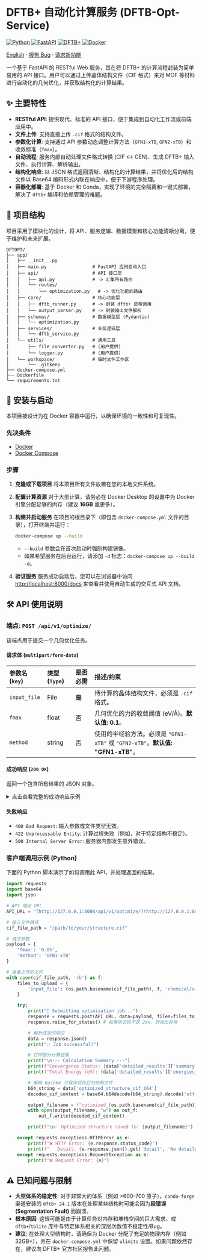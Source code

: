 # DFTB+ 自动化计算服务 (DFTB-Opt-Service)

[![Python](https://img.shields.io/badge/Python-3.12-blue.svg)](https://www.python.org/)
[![FastAPI](https://img.shields.io/badge/FastAPI-0.110+-green.svg)](https://fastapi.tiangolo.com/)
[![DFTB+](https://img.shields.io/badge/DFTB+-24.1-orange.svg)](https://dftbplus.org/)
[![Docker](https://img.shields.io/badge/Docker-Ready-blue)](https://www.docker.com/)

<a href="README-en.md">English</a>
·
<a href="https://github.com/lichman0405/dftbopt/issues">报告 Bug</a>
·
<a href="https://github.com/lichman0405/dftbopt/issues">请求新功能</a>

一个基于 FastAPI 的 RESTful Web 服务，旨在将 DFTB+ 的计算流程封装为简单易用的 API 接口。用户可以通过上传晶体结构文件（CIF 格式）来对 MOF 等材料进行自动化的几何优化，并获取结构化的计算结果。

## ✨ 主要特性

* **RESTful API**: 提供现代、标准的 API 接口，便于集成到自动化工作流或前端应用中。
* **文件上传**: 支持直接上传 `.cif` 格式的结构文件。
* **参数化计算**: 支持通过 API 参数动态调整计算方法（`GFN1-xTB`, `GFN2-xTB`）和收敛标准（`fmax`）。
* **自动流程**: 服务内部自动处理文件格式转换 (CIF ↔ GEN)、生成 DFTB+ 输入文件、执行计算、解析输出。
* **结构化响应**: 以 JSON 格式返回清晰、结构化的计算结果，并将优化后的结构文件以 Base64 编码形式内联在响应中，便于下游程序处理。
* **容器化部署**: 基于 Docker 和 Conda，实现了环境的完全隔离和一键式部署，解决了 `dftb+` 编译和依赖管理的难题。

## 📁 项目结构

项目采用了模块化的设计，将 API、服务逻辑、数据模型和核心功能清晰分离，便于维护和未来扩展。

```
DFTOPT/
├── app/
│   ├── __init__.py
│   ├── main.py                 # FastAPI 应用启动入口
│   ├── api/                    # API 接口层
│   │   ├── api.py              # -> 汇集所有路由
│   │   └── routes/
│   │       └── optimization.py   # -> 优化功能的路由
│   ├── core/                   # 核心功能层
│   │   ├── dftb_runner.py      # -> 封装 dftb+ 进程调用
│   │   └── output_parser.py    # -> 封装输出文件解析
│   ├── schemas/                # 数据模型层 (Pydantic)
│   │   └── optimization.py
│   ├── services/               # 业务逻辑层
│   │   └── dftb_service.py
│   └── utils/                  # 通用工具
│       ├── file_convertor.py   # (用户提供)
│       └── logger.py           # (用户提供)
│   └── workspace/              # 临时文件工作区
│       └── .gitkeep
├── docker-compose.yml
├── Dockerfile
└── requirements.txt
```

## 🚀 安装与启动

本项目被设计为在 Docker 容器中运行，以确保环境的一致性和可复现性。

### 先决条件

* [Docker](https://www.docker.com/products/docker-desktop/)
* [Docker Compose](https://docs.docker.com/compose/install/)

### 步骤

1.  **克隆或下载项目**
    将本项目所有文件放置在您的本地文件系统。

2.  **配置计算资源**
    对于大型计算，请务必在 Docker Desktop 的设置中为 Docker 引擎分配足够的内存（建议 **16GB** 或更多）。

3.  **构建并启动服务**
    在项目的根目录下（即包含 `docker-compose.yml` 文件的目录），打开终端并运行：
    ```bash
    docker-compose up --build
    ```
    * `--build` 参数会在首次启动时强制构建镜像。
    * 如果希望服务在后台运行，请添加 `-d` 标志：`docker-compose up --build -d`。

4.  **验证服务**
    服务成功启动后，您可以在浏览器中访问 [http://localhost:8000/docs](http://localhost:8000/docs) 来查看并使用自动生成的交互式 API 文档。

## 🛠️ API 使用说明

### 端点: `POST /api/v1/optimize/`

该端点用于提交一个几何优化任务。

#### 请求体 (`multipart/form-data`)

| 参数名 (`key`) | 类型 (`Type`) | 是否必需 | 描述/约束 |
| :--- | :--- | :--- | :--- |
| `input_file` | File | **是** | 待计算的晶体结构文件，必须是 `.cif` 格式。 |
| `fmax` | float | 否 | 几何优化的力的收敛阈值 (eV/Å)。**默认值: 0.1**。 |
| `method` | string | 否 | 使用的半经验方法。必须是 `"GFN1-xTB"` 或 `"GFN2-xTB"`。**默认值: "GFN1-xTB"**。 |

#### 成功响应 (`200 OK`)

返回一个包含所有结果的 JSON 对象。
<details>
<summary>点击查看完整的成功响应示例</summary>

```json
{
  "status": "success",
  "request_id": "a1b2c3d4-e5f6-7890-1234-567890abcdef",
  "input_parameters": {
    "original_filename": "my_mof.cif",
    "method": "GFN1-xTB",
    "fmax_eV_A": 0.1
  },
  "detailed_results": {
    "summary": {
      "warnings": ["dipole moment is not defined absolutely!"],
      "convergence_status": "Geometry converged",
      "calculation_status": "Success"
    },
    "convergence_info": { "scc_converged": true },
    "electronic_properties": {
      "fermi_level_eV": -10.49,
      "total_charge": 0.0,
      "dipole_moment_debye": {"x": -3.01, "y": -0.02, "z": 4.59}
    },
    "energies_eV": {
        "total_mermin_free_energy": -7629.55,
        "total_energy": -7629.54
        // ... 其他能量项
    },
    "energies_hartree": {
        "total_mermin_free_energy": -280.380,
        "total_energy": -280.380
        // ... 其他能量项
    }
  },
  "optimized_structure_cif_b64": "ZGF0YV9......(很长的 Base64 字符串)......Cg=="
}
```
</details>

#### 失败响应

* `400 Bad Request`: 输入参数或文件类型无效。
* `422 Unprocessable Entity`: 计算过程失败（例如，对于特定结构不稳定）。
* `500 Internal Server Error`: 服务器内部发生意外错误。

### 客户端调用示例 (Python)

下面的 Python 脚本演示了如何调用此 API，并处理返回的结果。

```python
import requests
import base64
import json

# API 端点 URL
API_URL = "[http://127.0.0.1:8000/api/v1/optimize/](http://127.0.0.1:8000/api/v1/optimize/)"

# 输入文件路径
cif_file_path = "/path/to/your/structure.cif"

# 请求参数
payload = {
    'fmax': '0.05',
    'method': 'GFN1-xTB'
}

# 准备上传的文件
with open(cif_file_path, 'rb') as f:
    files_to_upload = {
        'input_file': (os.path.basename(cif_file_path), f, 'chemical/x-cif')
    }

    try:
        print("🚀 Submitting optimization job...")
        response = requests.post(API_URL, data=payload, files=files_to_upload, timeout=600)
        response.raise_for_status() # 如果状态码不是 2xx，则抛出异常

        # 解析成功的响应
        data = response.json()
        print("✅ Job successful!")

        # 打印部分计算结果
        print("\n--- Calculation Summary ---")
        print(f"Convergence Status: {data['detailed_results']['summary']['convergence_status']}")
        print(f"Total Energy (eV): {data['detailed_results']['energies_eV']['total_energy']}")

        # 解码 Base64 并保存优化后的结构文件
        b64_string = data['optimized_structure_cif_b64']
        decoded_cif_content = base64.b64decode(b64_string).decode('utf-8')

        output_filename = f"optimized_{os.path.basename(cif_file_path)}"
        with open(output_filename, "w") as out_f:
            out_f.write(decoded_cif_content)

        print(f"\n✅ Optimized structure saved to: {output_filename}")

    except requests.exceptions.HTTPError as e:
        print(f"❌ HTTP Error: {e.response.status_code}")
        print(f"   Detail: {e.response.json().get('detail', 'No details provided.')}")
    except requests.exceptions.RequestException as e:
        print(f"❌ Request Error: {e}")

```

## ⚠️ 已知问题与限制

* **大型体系的稳定性**: 对于非常大的体系（例如 >600-700 原子），`conda-forge` 渠道安装的 `dftb+ 24.1` 版本在处理某些结构时可能会因为**段错误 (Segmentation Fault)** 而崩溃。
* **根本原因**: 这很可能是由于计算任务对内存和堆栈空间的巨大需求，或 `dftb+`/`tblite` 库中与特定体系相关的深层次数值不稳定性/Bug。
* **建议**: 在处理大型结构时，请确保为 Docker 分配了充足的物理内存（例如 32GB+），并在 `docker-compose.yml` 中保留 `ulimits` 设置。如果问题依然存在，建议向 DFTB+ 官方社区报告此问题。
